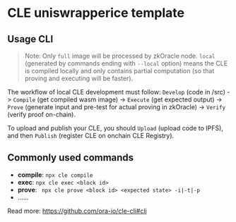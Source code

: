 # CLE uniswrapperice template

## Usage CLI

> Note: Only `full` image will be processed by zkOracle node. `local` (generated by commands ending with `--local` option) means the CLE is compiled locally and only contains partial computation (so that proving and executing will be faster).

The workflow of local CLE development must follow: `Develop` (code in /src) -> `Compile` (get compiled wasm image) -> `Execute` (get expected output) -> `Prove` (generate input and pre-test for actual proving in zkOracle) -> `Verify` (verify proof on-chain).

To upload and publish your CLE, you should `Upload` (upload code to IPFS), and then `Publish` (register CLE on onchain CLE Registry).

## Commonly used commands

- **compile**: `npx cle compile`
- **exec**: `npx cle exec <block id>`
- **prove**: ` npx cle prove <block id> <expected state> -i|-t|-p`  
- ……

Read more: https://github.com/ora-io/cle-cli#cli
